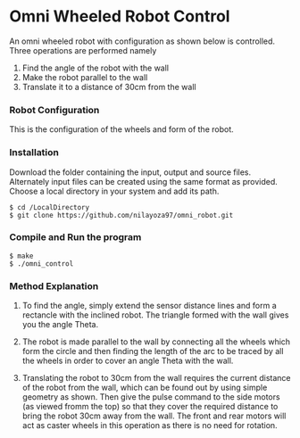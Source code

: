# Omni Wheeled Robot Control

An omni wheeled robot with configuration as shown below is controlled. Three operations are performed namely
 
1. Find the angle of the robot with the wall 
2. Make the robot parallel to the wall
3. Translate it to a distance of 30cm from the wall

### Robot Configuration

This is the configuration of the wheels and form of the robot.


### Installation

Download the folder containing the input, output and source files. Alternately input files can be created using the same format as provided. Choose a local directory in your system and add its path.
```
$ cd /LocalDirectory 
$ git clone https://github.com/nilayoza97/omni_robot.git
```
### Compile and Run the program
```
$ make
$ ./omni_control
```
### Method Explanation

1. To find the angle, simply extend the sensor distance lines and form a rectancle with the inclined robot. The triangle formed with the wall gives you the angle Theta.

2. The robot is made parallel to the wall by connecting all the wheels which form the circle and then finding the length of the arc to be traced by all the wheels in order to cover an angle Theta with the wall.

3. Translating the robot to 30cm from the wall requires the current distance of the robot from the wall, which can be found out by using simple geometry as shown. Then give the pulse command to the side motors (as viewed fromm the top) so that they cover the required distance to bring the robot 30cm away from the wall. The front and rear motors will act as caster wheels in this operation as there is no need for rotation.
